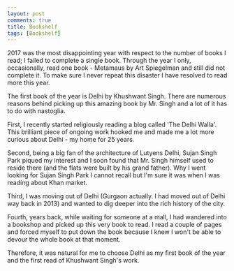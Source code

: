 ```yaml
---
layout: post
comments: true
title: Bookshelf
tags: [Bookshelf]
---
```


2017 was the most disappointing year with respect to the number of books I read; I failed to complete a single book. Through the year I only, occasionally, read one book - Metamaus by Art Spiegelman and still did not complete it. To make sure I never repeat this disaster I have resolved to read more this year.  

The first book of the year is Delhi by Khushwant Singh. There are numerous reasons behind picking up this amazing book by Mr. Singh and a lot of it has to do with nastoglia.

First, I recently started religiously reading a blog called 'The Delhi Walla'. This brilliant piece of ongoing work hooked me and made me a lot more curious about Delhi - my home for 25 years. 

Second, being a big fan of the architecture of Lutyens Delhi, Sujan Singh Park piqued my interest and I soon found that Mr. Singh himself used to reside there (and the flats were built by his grand father). Why I went looking for Sujan Singh Park I cannot recall but I'm sure it was when I was reading about Khan market.

Third, I was moving out of Delhi (Gurgaon actually. I had moved out of Delhi way back in 2013) and wanted to dig deeper into the rich history of the city.

Fourth, years back, while waiting for someone at a mall, I had wandered into a bookshop and picked up this very book to read. I read a couple of pages and forced myself to put down the book because I knew I won't be able to devour the whole book at that moment. 

Therefore, it was natural for me to choose Delhi as my first book of the year and the first read of Khushwant Singh's work.
